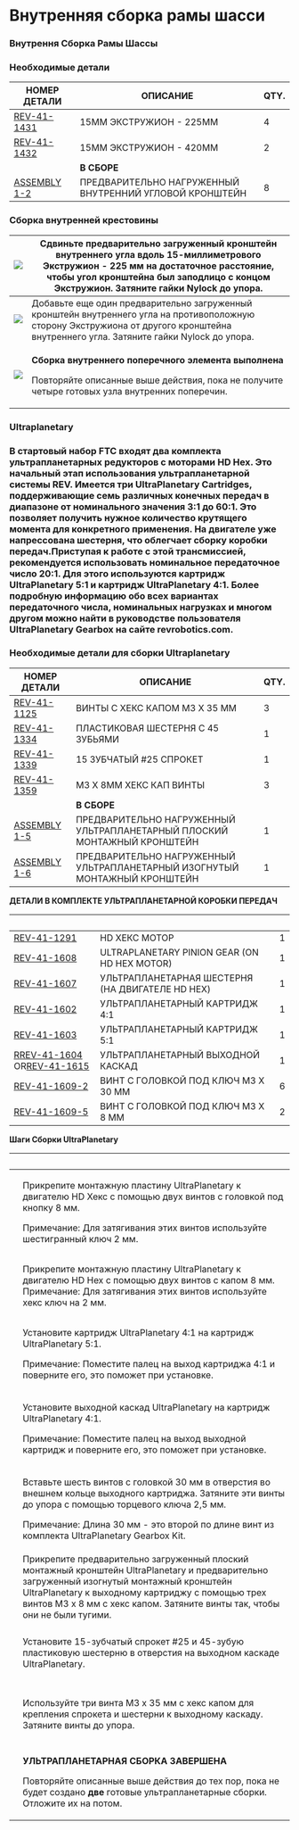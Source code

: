 # Внутренняя сборка рамы шасси

### Внутрення Сборка Рамы Шассы <a href="#vnutrennyaya-sborka-ramy-shassi-neobkhodimye-detali" id="vnutrennyaya-sborka-ramy-shassi-neobkhodimye-detali"></a>

### &#x20;<a href="#vnutrennyaya-sborka-ramy-shassi-neobkhodimye-detali" id="vnutrennyaya-sborka-ramy-shassi-neobkhodimye-detali"></a>

### Необходимые детали <a href="#vnutrennyaya-sborka-ramy-shassi-neobkhodimye-detali" id="vnutrennyaya-sborka-ramy-shassi-neobkhodimye-detali"></a>

| **НОМЕР ДЕТАЛИ**                                                                                                                                                                                       | **ОПИСАНИЕ**                                            | **QTY.** |
| ------------------------------------------------------------------------------------------------------------------------------------------------------------------------------------------------------ | ------------------------------------------------------- | -------- |
| ​[REV-41-1431](https://www.revrobotics.com/rev-41-1431/)​                                                                                                                                              | 15MM ЭКСТРУЖИОН - 225MM                                 | 4        |
| ​[REV-41-1432](https://www.revrobotics.com/rev-41-1432/)​                                                                                                                                              | 15MM ЭКСТРУЖИОН - 420MM                                 | 2        |
| **​**                                                                                                                                                                                                  | **В СБОРЕ**                                             | ​        |
| ​[ASSEMBLY 1-2](https://app.gitbook.com/o/YVRlgEE8wQREEYYeolkQ/s/Sos6byfsl9HRK0BfdZSt/\~/changes/YarwCuYVWTecCthghtgw/build-guides/zubchataya-peredacha-ekstruzhiona/vnutrennyaya-sborka-ramy-shassi)​ | ПРЕДВАРИТЕЛЬНО НАГРУЖЕННЫЙ ВНУТРЕННИЙ УГЛОВОЙ КРОНШТЕЙН | 8        |

### Сборка внутренней крестовины <a href="#vnutrennyaya-krestovina-v-sbore" id="vnutrennyaya-krestovina-v-sbore"></a>

| ​​![](https://2589213514-files.gitbook.io/\~/files/v0/b/gitbook-legacy-files/o/assets%2F-M5yw0n8IneF5-9ybLjT%2F-MCOPb13qXteHUKu4GYd%2F-MCOYYgRkRlP1TOIvLFf%2FACD\_ICM%20-%20Add%20Inside%20Corner%201.svg?alt=media\&token=196be36a-0d49-43ef-849d-f75bd966434f)​ | Сдвиньте предварительно загруженный кронштейн внутреннего угла вдоль 15-миллиметрового Экстружион - 225 мм на достаточное расстояние, чтобы угол кронштейна был заподлицо с концом Экстружион. Затяните гайки Nylock до упора. |
| ----------------------------------------------------------------------------------------------------------------------------------------------------------------------------------------------------------------------------------------------------------------- | ------------------------------------------------------------------------------------------------------------------------------------------------------------------------------------------------------------------------------ |
| ​​![](https://2589213514-files.gitbook.io/\~/files/v0/b/gitbook-legacy-files/o/assets%2F-M5yw0n8IneF5-9ybLjT%2F-MCOPb13qXteHUKu4GYd%2F-MCOaWrf12fAp-ZLrm3K%2FACD\_ICM%20-%20Add%20Inside%20Corner%202.svg?alt=media\&token=5d6b2798-65f1-4eb1-b731-766835dffa06)​ | Добавьте еще один предварительно загруженный кронштейн внутреннего угла на противоположную сторону Экстружиона от другого кронштейна внутреннего угла. Затяните гайки Nylock до упора.                                         |
| ​​![](https://2589213514-files.gitbook.io/\~/files/v0/b/gitbook-legacy-files/o/assets%2F-M5yw0n8IneF5-9ybLjT%2F-MCOPb13qXteHUKu4GYd%2F-MCObZCjaaF\_w2oEVooJ%2FACD\_Inside%20Cross%20Member%20Complete.svg?alt=media\&token=ec11db64-ee39-493c-815d-6e6630cba27b)​ | <p><strong>Сборка внутреннего поперечного элемента выполнена</strong></p><p>Повторяйте описанные выше действия, пока не получите четыре готовых узла внутренних поперечин.</p>                                                 |

### &#x20;<a href="#internal-chassis-frame-assembly" id="internal-chassis-frame-assembly"></a>

### Ultraplanetary <a href="#internal-chassis-frame-assembly" id="internal-chassis-frame-assembly"></a>

### В стартовый набор FTC входят два комплекта ультрапланетарных редукторов с моторами HD Hex. Это начальный этап использования ультрапланетарной системы REV. Имеется три UltraPlanetary Cartridges, поддерживающие семь различных конечных передач в диапазоне от номинального значения 3:1 до 60:1. Это позволяет получить нужное количество крутящего момента для конкретного применения. На двигателе уже напрессована шестерня, что облегчает сборку коробки передач.Приступая к работе с этой трансмиссией, рекомендуется использовать номинальное передаточное число 20:1. Для этого используются картридж UltraPlanetary 5:1 и картридж UltraPlanetary 4:1. Более подробную информацию обо всех вариантах передаточного числа, номинальных нагрузках и многом другом можно найти в руководстве пользователя UltraPlanetary Gearbox на сайте revrobotics.com. <a href="#internal-chassis-frame-assembly" id="internal-chassis-frame-assembly"></a>

### Необходимые детали для сборки Ultraplanetary <a href="#internal-chassis-frame-assembly" id="internal-chassis-frame-assembly"></a>

| **НОМЕР ДЕТАЛИ**                                                                                                                                                                                         | **ОПИСАНИЕ**                                                               | **QTY.** |
| -------------------------------------------------------------------------------------------------------------------------------------------------------------------------------------------------------- | -------------------------------------------------------------------------- | -------- |
| ​[REV-41-1125](https://www.revrobotics.com/rev-41-1125/)​                                                                                                                                                | ВИНТЫ С ХЕКС КАПОМ M3 X 35 ММ                                              | 3        |
| ​[REV-41-1334](https://www.revrobotics.com/rev-41-1334/)​                                                                                                                                                | ПЛАСТИКОВАЯ ШЕСТЕРНЯ С 45 ЗУБЬЯМИ                                          | 1        |
| ​[REV-41-1339](https://www.revrobotics.com/rev-41-1339/)​                                                                                                                                                | 15 ЗУБЧАТЫЙ #25 СПРОКЕТ                                                    | 1        |
| ​[REV-41-1359](https://www.revrobotics.com/rev-41-1359/)​                                                                                                                                                | M3 X 8MM ХЕКС КАП ВИНТЫ                                                    | 3        |
| ​                                                                                                                                                                                                        | **В СБОРЕ**                                                                | ​        |
| ​[ASSEMBLY 1-5](https://app.gitbook.com/o/YVRlgEE8wQREEYYeolkQ/s/Sos6byfsl9HRK0BfdZSt/\~/changes/YarwCuYVWTecCthghtgw/build-guides/zubchataya-peredacha-ekstruzhiona/ultraplanetarnyi-reduktor-v-sbore)​ | ПРЕДВАРИТЕЛЬНО НАГРУЖЕННЫЙ УЛЬТРАПЛАНЕТАРНЫЙ ПЛОСКИЙ МОНТАЖНЫЙ КРОНШТЕЙН   | 1        |
| ​[ASSEMBLY 1-6](https://app.gitbook.com/o/YVRlgEE8wQREEYYeolkQ/s/Sos6byfsl9HRK0BfdZSt/\~/changes/YarwCuYVWTecCthghtgw/build-guides/zubchataya-peredacha-ekstruzhiona/ultraplanetarnyi-reduktor-v-sbore)​ | ПРЕДВАРИТЕЛЬНО НАГРУЖЕННЫЙ УЛЬТРАПЛАНЕТАРНЫЙ ИЗОГНУТЫЙ МОНТАЖНЫЙ КРОНШТЕЙН | 1        |

**ДЕТАЛИ В КОМПЛЕКТЕ УЛЬТРАПЛАНЕТАРНОЙ КОРОБКИ ПЕРЕДАЧ**

| ​                                                                                                                                                                  | ​                                                | ​ |
| ------------------------------------------------------------------------------------------------------------------------------------------------------------------ | ------------------------------------------------ | - |
| ​[REV-41-1291](https://www.revrobotics.com/rev-41-1600/)​                                                                                                          | HD ХЕКС МОТОР                                    | 1 |
| ​[REV-41-1608](https://www.revrobotics.com/rev-41-1608/)​                                                                                                          | ULTRAPLANETARY PINION GEAR (ON HD HEX MOTOR)     | 1 |
| ​[REV-41-1607](https://www.revrobotics.com/rev-41-1607/)​                                                                                                          | УЛЬТРАПЛАНЕТАРНАЯ ШЕСТЕРНЯ (НА ДВИГАТЕЛЕ HD HEX) | 1 |
| ​[REV-41-1602](https://www.revrobotics.com/rev-41-1602/)​                                                                                                          | УЛЬТРАПЛАНЕТАРНЫЙ КАРТРИДЖ 4:1                   | 1 |
| ​[REV-41-1603](https://www.revrobotics.com/rev-41-1603/)​                                                                                                          | УЛЬТРАПЛАНЕТАРНЫЙ КАРТРИДЖ 5:1                   | 1 |
| ​[R](https://www.revrobotics.com/rev-41-1604/)​[REV-41-1604](https://www.revrobotics.com/rev-41-1604/) OR​[REV-41-1615](https://www.revrobotics.com/rev-41-1615/)​ | УЛЬТРАПЛАНЕТАРНЫЙ ВЫХОДНОЙ КАСКАД                | 1 |
| ​[REV-41-1609-2](https://www.revrobotics.com/rev-41-1609/)​                                                                                                        | ВИНТ С ГОЛОВКОЙ ПОД КЛЮЧ M3 X 30 ММ              | 6 |
| ​[REV-41-1609-5](https://www.revrobotics.com/rev-41-1609/)​                                                                                                        | ВИНТ С ГОЛОВКОЙ ПОД КЛЮЧ M3 X 8 ММ               | 2 |



**Шаги Сборки UltraPlanetary**&#x20;

| ​                                                                                                                                                                                                                                                                                                                             | ​                                                                                                                                                                                                                                                                            |
| ----------------------------------------------------------------------------------------------------------------------------------------------------------------------------------------------------------------------------------------------------------------------------------------------------------------------------- | ---------------------------------------------------------------------------------------------------------------------------------------------------------------------------------------------------------------------------------------------------------------------------- |
| <p>​</p><p><img src="https://2589213514-files.gitbook.io/~/files/v0/b/gitbook-legacy-files/o/assets%2F-M5yw0n8IneF5-9ybLjT%2F-MCSAQTYzOdjYph0Laa1%2F-MCTVKz_kYvMu4RvdOmm%2FUP-2cart_Input%20Mounting%20Screws.svg?alt=media&#x26;token=1d4a5aea-21cf-49aa-8e9d-3434dcb4a620" alt="" data-size="original"></p><p>​</p>         | <p>Прикрепите монтажную пластину UltraPlanetary к двигателю HD Хекс с помощью двух винтов с головкой под кнопку 8 мм. </p><p></p><p>Примечание: Для затягивания этих винтов используйте шестигранный ключ 2 мм.</p>                                                          |
| <p>​</p><p><img src="https://2589213514-files.gitbook.io/~/files/v0/b/gitbook-legacy-files/o/assets%2F-M5yw0n8IneF5-9ybLjT%2F-MENnrOQpKKk1c6QdvJd%2F-METrmbtPN6NOMZgHSwL%2FUP-2cart_1st%20Cartridge%20Placement.svg?alt=media&#x26;token=154ae122-4b25-425a-8517-09730fc2ec2e" alt="" data-size="original"></p><p>​</p>       | Прикрепите монтажную пластину UltraPlanetary к двигателю HD Hex с помощью двух винтов с капом 8 мм. Примечание: Для затягивания этих винтов используйте хекс ключ на 2 мм.                                                                                                   |
| <p>​</p><p><img src="https://2589213514-files.gitbook.io/~/files/v0/b/gitbook-legacy-files/o/assets%2F-M5yw0n8IneF5-9ybLjT%2F-MENnrOQpKKk1c6QdvJd%2F-METrphYTwuxXLxA5iNF%2FUP-2cart_2nd%20Cartridge%20Placement.svg?alt=media&#x26;token=c0173967-225d-4155-9966-2d68e35544f1" alt="" data-size="original"></p><p>​</p>       | <p>Установите картридж UltraPlanetary 4:1 на картридж UltraPlanetary 5:1. </p><p></p><p>Примечание: Поместите палец на выход картриджа 4:1 и поверните его, это поможет при установке.</p>                                                                                   |
| <p>​</p><p><img src="https://2589213514-files.gitbook.io/~/files/v0/b/gitbook-legacy-files/o/assets%2F-M5yw0n8IneF5-9ybLjT%2F-MENnrOQpKKk1c6QdvJd%2F-METrtGXipWDtXFhLltF%2FUP-2cart_Output%20Placement.svg?alt=media&#x26;token=6fd80f56-6da9-4bd7-b263-642fd95d2213" alt="" data-size="original"></p><p>​</p>                | <p>Установите выходной каскад UltraPlanetary на картридж UltraPlanetary 4:1. </p><p></p><p>Примечание: Поместите палец на выход выходной картридж и поверните его, это поможет при установке.</p>                                                                            |
| <p>​</p><p><img src="https://2589213514-files.gitbook.io/~/files/v0/b/gitbook-legacy-files/o/assets%2F-M5yw0n8IneF5-9ybLjT%2F-MENnrOQpKKk1c6QdvJd%2F-METrzim2QgGycGIcMsA%2FUP-2cart_Adding%20Screws.svg?alt=media&#x26;token=e231ee90-7720-426a-bfdb-7488a7365ffc" alt="" data-size="original"></p><p>​</p>                   | <p>Вставьте шесть винтов с головкой 30 мм в отверстия во внешнем кольце выходного картриджа. Затяните эти винты до упора с помощью торцевого ключа 2,5 мм. </p><p></p><p>Примечание: Длина 30 мм - это второй по длине винт из комплекта UltraPlanetary Gearbox Kit.</p>     |
| <p>​</p><p><img src="https://2589213514-files.gitbook.io/~/files/v0/b/gitbook-legacy-files/o/assets%2F-M5yw0n8IneF5-9ybLjT%2F-MIKNsVGc_5g6zjfCBni%2F-MILH0BTNbaFN0AbXtP_%2FACD_MA%20-%20Add%20Bracket.svg?alt=media&#x26;token=d653acf6-8003-4505-9b32-1021fff02e32" alt="" data-size="original"></p><p>​</p>                 | Прикрепите предварительно загруженный плоский монтажный кронштейн UltraPlanetary и предварительно загруженный изогнутый монтажный кронштейн UltraPlanetary к выходному картриджу с помощью трех винтов M3 x 8 мм с хекс капом. Затяните винты так, чтобы они не были тугими. |
| <p>​</p><p><img src="https://2589213514-files.gitbook.io/~/files/v0/b/gitbook-legacy-files/o/assets%2F-M5yw0n8IneF5-9ybLjT%2F-MIKNsVGc_5g6zjfCBni%2F-MILLZG_qAS44QLlbkcc%2FAGD-_Gear_Sprocket%20Addition%20to%20motor.svg?alt=media&#x26;token=2239f3df-2d52-4221-a2f7-36bd3ef51da3" alt="" data-size="original"></p><p>​</p> | Установите 15-зубчатый спрокет #25 и 45-зубую пластиковую шестерню в отверстия на выходном каскаде UltraPlanetary.                                                                                                                                                           |
| <p>​</p><p><img src="https://2589213514-files.gitbook.io/~/files/v0/b/gitbook-legacy-files/o/assets%2F-M5yw0n8IneF5-9ybLjT%2F-MIKNsVGc_5g6zjfCBni%2F-MILLdg1Bg_ofUbWFvi-%2FAGD-_Add%20Hold%20Screws%20for%20Gear.svg?alt=media&#x26;token=6c60c0e4-b0d5-4060-887b-b484766322f7" alt="" data-size="original"></p><p>​</p>      | Используйте три винта M3 x 35 мм с хекс капом для крепления спрокета и шестерни к выходному каскаду. Затяните винты до упора.                                                                                                                                                |
| <p>​</p><p><img src="https://2589213514-files.gitbook.io/~/files/v0/b/gitbook-legacy-files/o/assets%2F-M5yw0n8IneF5-9ybLjT%2F-MIKNsVGc_5g6zjfCBni%2F-MILLk-Ojy2_2AFliD6S%2FAGD-_Motor%20Assembly%20Finished.svg?alt=media&#x26;token=085c8d79-d524-4722-9fc2-85441d8791c0" alt="" data-size="original"></p>                   | <p><strong>УЛЬТРАПЛАНЕТАРНАЯ СБОРКА ЗАВЕРШЕНА</strong> </p><p></p><p>Повторяйте описанные выше действия до тех пор, пока не будет создано <strong>две</strong> готовые ультрапланетарные сборки. Отложите их на потом.</p>                                                   |
